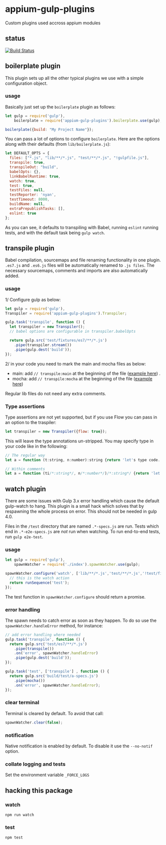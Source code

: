 appium-gulp-plugins
===================

Custom plugins used accross appium modules

## status

[![Build Status](https://travis-ci.org/appium/appium-gulp-plugins.svg?branch=master)](https://travis-ci.org/appium/appium-gulp-plugins)

## boilerplate plugin

This plugin sets up all the other typical plugins we use with a simple
configuration object.

### usage

Basically just set up the `boilerplate` plugin as follows:

```js
let gulp = require('gulp'),
    boilerplate = require('appium-gulp-plugins').boilerplate.use(gulp);

boilerplate({build: "My Project Name"});
```

You can pass a lot of options to configure `boilerplate`. Here are the options
along with their defaults (from `lib/boilerplate.js`):

```js
let DEFAULT_OPTS = {
  files: ["*.js", "lib/**/*.js", "test/**/*.js", "!gulpfile.js"],
  transpile: true,
  transpileOut: "build",
  babelOpts: {},
  linkBabelRuntime: true,
  watch: true,
  test: true,
  testFiles: null,
  testReporter: 'nyan',
  testTimeout: 8000,
  buildName: null,
  extraPrepublishTasks: [],
  eslint: true
};
```

As you can see, it defaults to transpiling with Babel, running `eslint`
running tests, and with the default task being `gulp watch`.

## transpile plugin

Babel compilation, sourcemaps and file renaming functionality in
one plugin. `.es7.js` and `.es6.js` files will be automatically renamed to `.js
files`. The necessary sourcemaps, comments and imports are also
automatically added.

### usage

1/ Configure gulp as below:

``` js
let gulp = require('gulp'),
Transpiler = require('appium-gulp-plugins').Transpiler;

gulp.task('transpile', function () {
  let transpiler = new Transpiler();
  // babel options are configurable in transpiler.babelOpts

  return gulp.src('test/fixtures/es7/**/*.js')
    .pipe(transpiler.stream())
    .pipe(gulp.dest('build'));
});
```

2/ in your code you need to mark the main and mocha files as below:

- main: add `// transpile:main` at the beginning of the file ([example here](https://github.com/appium/appium-gulp-plugins/blob/master/test/fixtures/es7/lib/run.es7.js)) .
- mocha: add `// transpile:mocha` at the beginning of the file ([example here](https://github.com/appium/appium-gulp-plugins/blob/master/test/fixtures/es7/test/a-specs.es7.js))

Regular lib files do not need any extra comments.

### Type assertions

Type assertions are not yet supported, but if you use Flow you can pass in an
option to the traspiler:

```js
let transpiler = new Transpiler({flow: true});
```

This will leave the type annotations un-stripped. You may specify type in your
code like in the following:

```js
// The regular way
let a = function (t:string, n:number):string {return 'let's type code.'};

// Within comments
let a = function (ti/*:string*/, n/*:number*/)/*:string*/ {return 'let's type code.'};
```

## watch plugin

There are some issues with Gulp 3.x error handling which cause the default
gulp-watch to hang. This plugin is a small hack which solves that by respawning
the whole process on error. This should not be needed in gulp 4.0.

Files in the `/test` directory that are named `.*-specs.js` are run. Tests which end in `.*-e2e-specs.js` are *not* run when watching. To run end-to-end tests, run `gulp e2e-test`.

### usage

```js
let gulp = require('gulp'),
    spawnWatcher = require('./index').spawnWatcher.use(gulp);

spawnWatcher.configure('watch', ['lib/**/*.js','test/**/*.js','!test/fixtures'], function () {
  // this is the watch action
  return runSequence('test');
});
```

The test function in `spawnWatcher.configure` should return a promise.

### error handling

The spawn needs to catch error as soon as they happen. To do so use the
`spawnWatcher.handleError` method, for instance:

```js
// add error handling where needed
gulp.task('transpile', function () {
  return gulp.src('test/es7/**/*.js')
    .pipe(transpile())
    .on('error', spawnWatcher.handleError)
    .pipe(gulp.dest('build'));
});

gulp.task('test', ['transpile'] , function () {
  return gulp.src('build/test/a-specs.js')
    .pipe(mocha())
    .on('error', spawnWatcher.handleError);
});
```

### clear terminal

Terminal is cleared by default. To avoid that call:

```js
spawnWatcher.clear(false);
```

### notification

Native notification is enabled by default. To disable it use the
`--no-notif` option.

### collate logging and tests
Set the environment variable `_FORCE_LOGS`

## hacking this package

### watch

```
npm run watch
```

### test

```
npm test
```
